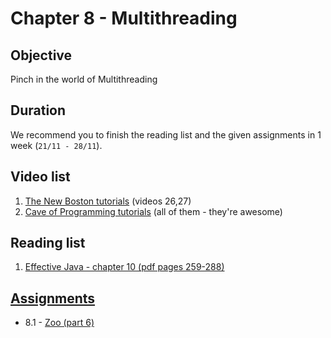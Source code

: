 # Chapter 8 - Multithreading

## Objective
Pinch in the world of Multithreading

## Duration
We recommend you to finish the reading list and the given assignments in 1 week (`21/11 - 28/11`).

## Video list
1. [The New Boston tutorials](https://www.youtube.com/watch?v=VYN-CBtPNiM&list=PL27BCE863B6A864E3&index=26) (videos 26,27)
2. [Cave of Programming tutorials](https://www.youtube.com/watch?v=YdlnEWC-7Wo&list=PLBB24CFB073F1048E) (all of them - they're awesome)


## Reading list
1. [Effective Java - chapter 10 (pdf pages 259-288)](http://it-ebooks.info/book/4285/)


## [Assignments](https://github.com/OOPCLASS2016/30425/tree/master/Resources/Content/Chapter%208%20-%20Multithreading)
- 8.1 - [Zoo (part 6)](https://github.com/OOPCLASS2016/30425/blob/master/Resources/Content/Chapter%208%20-%20Multithreading/Assignments/Zoo%20(part%206).pdf)
